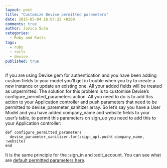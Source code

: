 ```yaml
---
layout: post
title: "Customize Devise permitted parameters"
date: 2015-05-04 16:07:22 +0200
comments: true
author: Jovica Šuša
categories: 
  - Ruby and Rails
tags: 
  - ruby
  - rails
  - devise
published: true
---
```

If you are using Devise gem for authentication and you have been adding custom fields to your model you’ll get in trouble when you try to create a new instance or update an existing one. All your added fields will be treated as unpermitted. The solution for this problem is to customise Devise’s configure\_permited\_parameters action. All you need to do is to add this action to your Application controller and push parameters that need to be permitted to devise\_paremeter\_sanitizer array. So let’s say you have a User Model and you have added company\_name and website fields to your user’s table, to permit this parameters on sign\_up you need to add this to your Application controller:

```
def configure_permitted_parameters
  devise_parameter_sanitizer.for(:sign_up).push(:company_name, :website)
end
```

It is the same principle for the :sign\_in and :edit\_account. You can see what are [default permitted parameters here](https://github.com/plataformatec/devise/blob/master/lib/devise/parameter_sanitizer.rb#L83).
